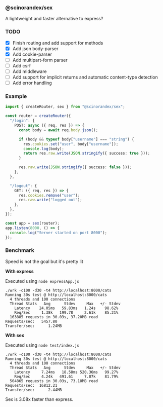 ### @scinorandex/sex

A lightweight and faster alternative to express?

### TODO
 - [x] Finish routing and add support for methods
 - [x] Add json body-parser
 - [x] Add cookie-parser
 - [ ] Add multipart-form parser
 - [ ] Add csrf
 - [ ] Add middleware
 - [ ] Add support for implicit returns and automatic content-type detection
 - [ ] Add error handling

### Example
```ts
import { createRouter, sex } from "@scinorandex/sex";

const router = createRouter({
  "/login": {
    POST: async ({ req, res }) => {
      const body = await req.body.json();

      if (body && typeof body["username"] === "string") {
        res.cookies.set("user", body["username"]);
        console.log(body);
        return res.raw.write(JSON.stringify({ success: true }));
      }

      res.raw.write(JSON.stringify({ success: false }));
    },
  },

  "/logout": {
    GET: ({ req, res }) => {
      res.cookies.remove("user");
      res.raw.write("logged out");
    },
  },
});

const app = sex(router);
app.listen(8000, () => {
  console.log("Server started on port 8000");
});
```

### Benchmark

Speed is not the goal but it's pretty lit

**With express**

Executed using `node expressApp.js`

```
./wrk -c100 -d30 -t4 http://localhost:8000/cats
Running 30s test @ http://localhost:8000/cats
  4 threads and 100 connections
  Thread Stats   Avg      Stdev     Max   +/- Stdev
    Latency    24.05ms   59.83ms   1.24s    98.62%
    Req/Sec     1.38k   199.78     2.61k    85.21%
  163885 requests in 30.03s, 37.20MB read
Requests/sec:   5457.80
Transfer/sec:      1.24MB
```

**With sex**

Executed using `node test/index.js`

```
./wrk -c100 -d30 -t4 http://localhost:8000/cats
Running 30s test @ http://localhost:8000/cats
  4 threads and 100 connections
  Thread Stats   Avg      Stdev     Max   +/- Stdev
    Latency     7.24ms   18.58ms 520.36ms   99.27%
    Req/Sec     4.24k   491.61     7.07k    81.79%
  504865 requests in 30.03s, 73.18MB read
Requests/sec:  16812.21
Transfer/sec:      2.44MB
```

Sex is 3.08x faster than express.

